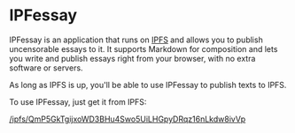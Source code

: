 IPFessay
========

IPFessay is an application that runs on [IPFS](https://ipfs.io/) and allows you
to publish uncensorable essays to it. It supports Markdown for composition and
lets you write and publish essays right from your browser, with no extra
software or servers.

As long as IPFS is up, you'll be able to use IPFessay to publish texts to IPFS.

To use IPFessay, just get it from IPFS:

[/ipfs/QmP5GkTgijxoWD3BHu4Swo5UiLHGpyDRqz16nLkdw8ivVp](https://ipfs.io/ipfs/QmP5GkTgijxoWD3BHu4Swo5UiLHGpyDRqz16nLkdw8ivVp)
